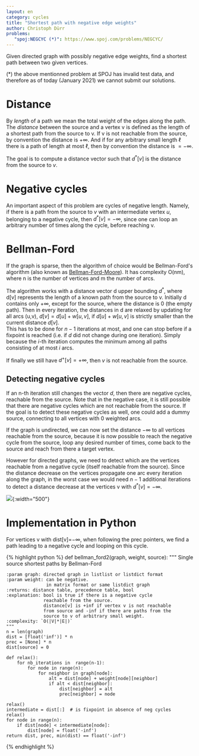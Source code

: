 ```yaml
---
layout: en
category: cycles
title: "Shortest path with negative edge weights"
author: Christoph Dürr
problems:
   "spoj:NEGCYC (*)": https://www.spoj.com/problems/NEGCYC/
---
```


Given directed graph with possibly negative edge weights, find a
shortest path between two given vertices.

(*) the above mentionned problem at SPOJ has invalid test data, and therefore as of today (January 2021) we cannot submit our solutions.

# Distance

By *length* of a path we mean the total weight of the edges along the path. The *distance* between the source and a vertex v is defined as the length of a shortest path from the source to v. If v is not reachable from the source, by convention the distance is  $+\infty$. And if for any arbitrary small length $\ell$ there is a path of length at most $\ell$, then by convention the distance is $=-\infty$. 

The goal is to compute a distance vector such that $d^*[v]$ is the distance from the source to $v$.

# Negative cycles

An important aspect of this problem are cycles of negative length.  Namely, if there is a path from the source to $v$ with an intermediate vertex $u$, belonging to a negative cycle, then $d^*[v]=-\infty$, since one can loop an arbitrary number of times along the cycle, before reaching v.


# Bellman-Ford

If the graph is sparse, then the algorithm of choice would be Bellman-Ford's
algorithm (also known as
[Bellman-Ford-Moore](https://fr.wikipedia.org/wiki/Algorithme_de_Bellman-Ford)).
It has complexity O(nm), where n is the number of vertices and m the number of
arcs.  

The algorithm works with a distance vector d upper bounding $d^*$, where d[v] represents the length of a known path from the source to v. 
Initially d contains only $+\infty$,
except for the source, where the distance is 0 (the empty path).  Then in
every iteration, the distances in d are relaxed by updating for all arcs
(u,v), $d[v] = d[u] + w[u,v]$, if $d[u]+w[u,v]$ is strictly smaller than the
current distance $d[v]$.  
This has to be done for $n-1$ iterations at most, and one can stop before if a fixpoint is reached (i.e. if $d$ did not change during one iteration). Simply because the $i$-th iteration computes the minimum among all paths consisting of at most $i$ arcs.

If finally we still have $d^+[v]=+\infty$, then $v$ is not reachable from the source.

## Detecting negative cycles

If an n-th iteration still changes the vector $d$, then there are negative cycles, reachable from the source. Note that in the negative case, it is still possible that there are negative cycles which  are not reachable from the source.  If the goal is to detect these negative cycles as well, one could add a dummy source, connecting to all vertices with 0 weighted arcs.

If the graph is undirected, we can now set the distance $-\infty$ to all vertices reachable from the source, because it is now possible to reach the negative cycle from the source, loop any desired number of times, come back to the source and reach from there a target vertex.

However for directed graphs, we need to detect which are the vertices reachable from a negative cycle (itself reachable from the source). Since the distance decrease on the vertices propagate one arc every iteration along the graph, in the worst case we would need $n-1$ additional iterations to detect a distance decrease at the vertices v with $d^*[v]=-\infty$.

![]({{site.images}}negative-cycle.png){:width="500"}

# Implementation in Python

For vertices v with dist[v]=$-\infty$, when following the prec pointers, we find a path leading to a negative cycle and looping on this cycle.


{% highlight python %}
def bellman_ford2(graph, weight, source):
    """ Single source shortest paths by Bellman-Ford

    :param graph: directed graph in listlist or listdict format
    :param weight: can be negative.
                   in matrix format or same listdict graph
    :returns: distance table, precedence table, bool
    :explanation: bool is true if there is a negative cycle 
                  reachable from the source.
                  distance[v] is +inf if vertex v is not reachable 
                  from source and -inf if there are paths from the 
                  source to v of arbitrary small weight.
    :complexity: `O(|V|*|E|)`
    """
    n = len(graph)
    dist = [float('inf')] * n
    prec = [None] * n
    dist[source] = 0

    def relax():
        for nb_iterations in  range(n-1):
            for node in range(n):
                for neighbor in graph[node]:
                    alt = dist[node] + weight[node][neighbor]
                    if alt < dist[neighbor]:
                        dist[neighbor] = alt
                        prec[neighbor] = node

    relax()
    intermediate = dist[:]  # is fixpoint in absence of neg cycles
    relax()
    for node in range(n):
        if dist[node] < intermediate[node]:
            dist[node] = float('-inf')
    return dist, prec, min(dist) == float('-inf')
{% endhighlight %}
